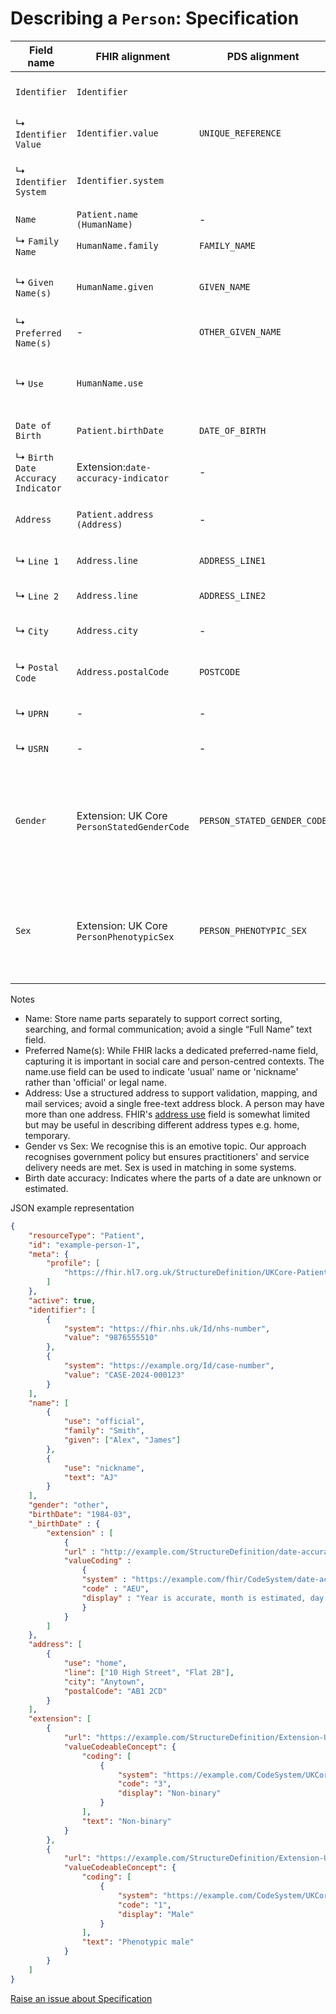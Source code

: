 # Describing a `Person`: Specification

|Field name|FHIR alignment|PDS alignment|Cardinality|Data Type & Format|Description|
|----------|--------------|-------------|-----------|------------------|-----------|
|`Identifier`|`Identifier`||1, Many (MUST)|Object|Unique identifiers (IDs) associated with the person.|
|↳ `Identifier Value`|`Identifier.value`|`UNIQUE_REFERENCE`|1 (MUST)|String(UTF-8)|A single unique identifier attached to the person (e.g., NHS number).|
|↳ `Identifier System`|`Identifier.system`||1 (MUST)|URI|System that the identifier adheres to (e.g., https://fhir.nhs.uk/Id/nhs-number).|
|`Name`|`Patient.name (HumanName)`|-|1 (MUST)|Object|Container for name parts.|
|↳ `Family Name`|`HumanName.family`|`FAMILY_NAME`|1, Many (MUST)|String(UTF-8)|Surname or family name.|
|↳ `Given Name(s)`|`HumanName.given`|`GIVEN_NAME`|1, Many (MUST)|String(UTF-8)|First and any middle names. If multiple, store as separate entries if possible.|
|↳ `Preferred Name(s)`|-|`OTHER_GIVEN_NAME`|0, Many (MAY)|String(UTF-8)|Any preferred names used by the person.|
|↳ `Use`|`HumanName.use`||0,1 (SHOULD)|Code:{usual, official, temp, nickname, anonymous, old, maiden}|How this name instance is used.|
|`Date of Birth`|`Patient.birthDate`|`DATE_OF_BIRTH`|1 (MUST)|Date (ISO8601: `YYYY-MM-DD`)|The person's date of birth.|
|↳ `Birth Date Accuracy Indicator`|Extension:`date-accuracy-indicator`| - |0,1 (MAY)|Code: {e.g. AAA, AEU}|Indicates which parts of the date are known to be accurate (A), estimated (E) or unknown (U)|
|`Address`|`Patient.address (Address)`|-|0, Many (SHOULD)|Object|Physical location(s) where the person can be contacted.|
|↳ `Line 1`|`Address.line`|`ADDRESS_LINE1`|1 (MUST, if Address is present)|String(UTF-8)|Street address, c/o.|
|↳ `Line 2`|`Address.line`|`ADDRESS_LINE2`|0,1 (MAY)|String(UTF-8)|Apartment, suite, unit, building, floor, etc.|
|↳ `City`|`Address.city`|-|1 (MUST, if Address is present)|String(UTF-8)|City, town, or village.|
|↳ `Postal Code`|`Address.postalCode`|`POSTCODE`|1 (MUST, if Address is present)|String(UTF-8)|Postcode for address.|
|↳ `UPRN`|-|-|0,1 (MAY)|Float16|Unique Property Reference Number of the address.|
|↳ `USRN`|-|-|0,1 (MAY)|Float16|Unique Street Reference Number of the address.|
|`Gender`|Extension: UK Core `PersonStatedGenderCode`|`PERSON_STATED_GENDER_CODE`|0,1 (MUST)|CodeableConcept (NHS Person Stated Gender Code: {1=male, 2=female, 3=non-binary, 4=other, X=not known, Z=not stated})|The person’s stated gender. This information does not pertain to biological sex.|
|`Sex`|Extension: UK Core `PersonPhenotypicSex`|`PERSON_PHENOTYPIC_SEX`|0,1 (MAY)|CodeableConcept (NHS Person Phenotypic Sex: {1=male, 2=female, 3=indeterminate, X=not known, Z=not stated})|Observed phenotypic sex, where recorded.|


Notes
- Name: Store name parts separately to support correct sorting, searching, and formal communication; avoid a single “Full Name” text field.
- Preferred Name(s): While FHIR lacks a dedicated preferred-name field, capturing it is important in social care and person-centred contexts. The name.use field can be used to indicate 'usual' name or 'nickname' rather than 'official' or legal name.
- Address: Use a structured address to support validation, mapping, and mail services; avoid a single free-text address block. A person may have more than one address. FHIR's [address use](https://packages.fhir.org/guide/uk-core-implementation-guide/Home/Guidance/DataTypeGuidance/Address?version=0.1.0) field is somewhat limited but may be useful in describing different address types e.g. home, temporary.
- Gender vs Sex: We recognise this is an emotive topic. Our approach recognises government policy but ensures practitioners' and service delivery needs are met. Sex is used in matching in some systems.
- Birth date accuracy: Indicates where the parts of a date are unknown or estimated.


JSON example representation

```json
{
    "resourceType": "Patient",
    "id": "example-person-1",
    "meta": {
        "profile": [
            "https://fhir.hl7.org.uk/StructureDefinition/UKCore-Patient"
        ]
    },
    "active": true,
    "identifier": [
        {
            "system": "https://fhir.nhs.uk/Id/nhs-number",
            "value": "9876555510"
        },
        {
            "system": "https://example.org/Id/case-number",
            "value": "CASE-2024-000123"
        }
    ],
    "name": [
        {
            "use": "official",
            "family": "Smith",
            "given": ["Alex", "James"]
        },
        {
            "use": "nickname",
            "text": "AJ"
        }
    ],
    "gender": "other",
    "birthDate": "1984-03",
    "_birthDate" : {
        "extension" : [
            {
            "url" : "http://example.com/StructureDefinition/date-accuracy-indicator",
            "valueCoding" :
                {
                "system" : "https://example.com/fhir/CodeSystem/date-accuracy-indicator-1",
                "code" : "AEU",
                "display" : "Year is accurate, month is estimated, day is unknown"
                }
            }
        ]
    },
    "address": [
        {
            "use": "home",
            "line": ["10 High Street", "Flat 2B"],
            "city": "Anytown",
            "postalCode": "AB1 2CD"
        }
    ],
    "extension": [
        {
            "url": "https://example.com/StructureDefinition/Extension-UKCore-PersonStatedGenderCode",
            "valueCodeableConcept": {
                "coding": [
                    {
                        "system": "https://example.com/CodeSystem/UKCore-PersonStatedGenderCode",
                        "code": "3",
                        "display": "Non-binary"
                    }
                ],
                "text": "Non-binary"
            }
        },
        {
            "url": "https://example.com/StructureDefinition/Extension-UKCore-PersonPhenotypicSex",
            "valueCodeableConcept": {
                "coding": [
                    {
                        "system": "https://example.com/CodeSystem/UKCore-PersonPhenotypicSex",
                        "code": "1",
                        "display": "Male"
                    }
                ],
                "text": "Phenotypic male"
            }
        }
    ]
}
```

<a href="https://github.com/SocialCareData/person-standard/issues/new?template=content_issue.yml&title=Issue+regarding+People+Spec+Specification" class="web-button" target="_blank">Raise an issue about Specification</a>